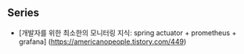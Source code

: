  ## Series
- [개발자를 위한 최소한의 모니터링 지식: spring actuator + prometheus + grafana] (https://americanopeople.tistory.com/449)